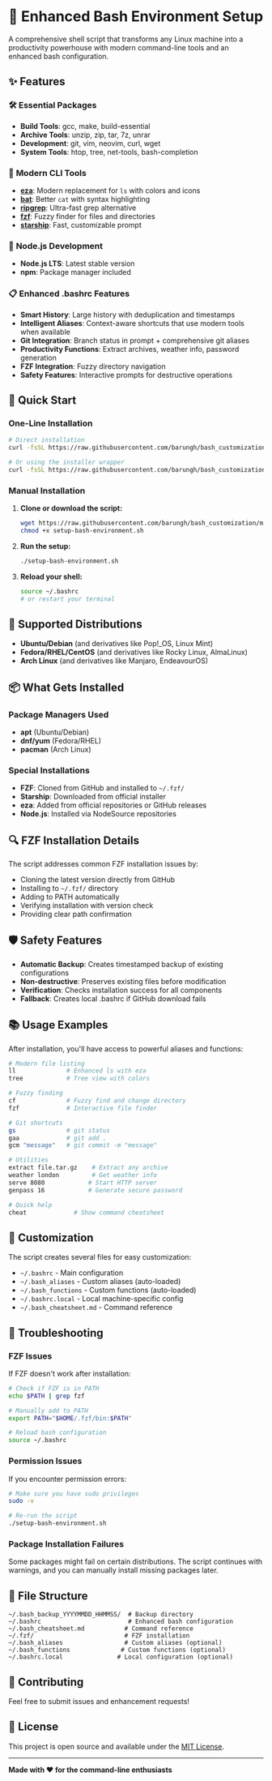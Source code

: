 # 🚀 Enhanced Bash Environment Setup

A comprehensive shell script that transforms any Linux machine into a productivity powerhouse with modern command-line tools and an enhanced bash configuration.

## ✨ Features

### 🛠️ **Essential Packages**
- **Build Tools**: gcc, make, build-essential
- **Archive Tools**: unzip, zip, tar, 7z, unrar
- **Development**: git, vim, neovim, curl, wget
- **System Tools**: htop, tree, net-tools, bash-completion

### 🎨 **Modern CLI Tools**
- **[eza](https://github.com/eza-community/eza)**: Modern replacement for `ls` with colors and icons
- **[bat](https://github.com/sharkdp/bat)**: Better `cat` with syntax highlighting
- **[ripgrep](https://github.com/BurntSushi/ripgrep)**: Ultra-fast grep alternative
- **[fzf](https://github.com/junegunn/fzf)**: Fuzzy finder for files and directories
- **[starship](https://starship.rs/)**: Fast, customizable prompt

### 🔧 **Node.js Development**
- **Node.js LTS**: Latest stable version
- **npm**: Package manager included

### 📋 **Enhanced .bashrc Features**
- **Smart History**: Large history with deduplication and timestamps
- **Intelligent Aliases**: Context-aware shortcuts that use modern tools when available
- **Git Integration**: Branch status in prompt + comprehensive git aliases
- **Productivity Functions**: Extract archives, weather info, password generation
- **FZF Integration**: Fuzzy directory navigation
- **Safety Features**: Interactive prompts for destructive operations

## 🚀 Quick Start

### One-Line Installation

```bash
# Direct installation
curl -fsSL https://raw.githubusercontent.com/barungh/bash_customization/main/setup-bash-environment.sh | bash

# Or using the installer wrapper
curl -fsSL https://raw.githubusercontent.com/barungh/bash_customization/main/install.sh | bash
```

### Manual Installation

1. **Clone or download the script:**
   ```bash
   wget https://raw.githubusercontent.com/barungh/bash_customization/main/setup-bash-environment.sh
   chmod +x setup-bash-environment.sh
   ```

2. **Run the setup:**
   ```bash
   ./setup-bash-environment.sh
   ```

3. **Reload your shell:**
   ```bash
   source ~/.bashrc
   # or restart your terminal
   ```

## 🐧 Supported Distributions

- **Ubuntu/Debian** (and derivatives like Pop!_OS, Linux Mint)
- **Fedora/RHEL/CentOS** (and derivatives like Rocky Linux, AlmaLinux)
- **Arch Linux** (and derivatives like Manjaro, EndeavourOS)

## 📦 What Gets Installed

### Package Managers Used
- **apt** (Ubuntu/Debian)
- **dnf/yum** (Fedora/RHEL)
- **pacman** (Arch Linux)

### Special Installations
- **FZF**: Cloned from GitHub and installed to `~/.fzf/`
- **Starship**: Downloaded from official installer
- **eza**: Added from official repositories or GitHub releases
- **Node.js**: Installed via NodeSource repositories

## 🔍 FZF Installation Details

The script addresses common FZF installation issues by:
- Cloning the latest version directly from GitHub
- Installing to `~/.fzf/` directory
- Adding to PATH automatically
- Verifying installation with version check
- Providing clear path confirmation

## 🛡️ Safety Features

- **Automatic Backup**: Creates timestamped backup of existing configurations
- **Non-destructive**: Preserves existing files before modification
- **Verification**: Checks installation success for all components
- **Fallback**: Creates local .bashrc if GitHub download fails

## 📚 Usage Examples

After installation, you'll have access to powerful aliases and functions:

```bash
# Modern file listing
ll              # Enhanced ls with eza
tree            # Tree view with colors

# Fuzzy finding
cf              # Fuzzy find and change directory
fzf             # Interactive file finder

# Git shortcuts
gs              # git status
gaa             # git add .
gcm "message"   # git commit -m "message"

# Utilities
extract file.tar.gz    # Extract any archive
weather london         # Get weather info
serve 8080            # Start HTTP server
genpass 16            # Generate secure password

# Quick help
cheat             # Show command cheatsheet
```

## 🔧 Customization

The script creates several files for easy customization:

- `~/.bashrc` - Main configuration
- `~/.bash_aliases` - Custom aliases (auto-loaded)
- `~/.bash_functions` - Custom functions (auto-loaded)
- `~/.bashrc.local` - Local machine-specific config
- `~/.bash_cheatsheet.md` - Command reference

## 🐛 Troubleshooting

### FZF Issues
If FZF doesn't work after installation:
```bash
# Check if FZF is in PATH
echo $PATH | grep fzf

# Manually add to PATH
export PATH="$HOME/.fzf/bin:$PATH"

# Reload bash configuration
source ~/.bashrc
```

### Permission Issues
If you encounter permission errors:
```bash
# Make sure you have sudo privileges
sudo -v

# Re-run the script
./setup-bash-environment.sh
```

### Package Installation Failures
Some packages might fail on certain distributions. The script continues with warnings, and you can manually install missing packages later.

## 📁 File Structure

```
~/.bash_backup_YYYYMMDD_HHMMSS/  # Backup directory
~/.bashrc                        # Enhanced bash configuration
~/.bash_cheatsheet.md           # Command reference
~/.fzf/                         # FZF installation
~/.bash_aliases                 # Custom aliases (optional)
~/.bash_functions              # Custom functions (optional)
~/.bashrc.local               # Local configuration (optional)
```

## 🤝 Contributing

Feel free to submit issues and enhancement requests!

## 📄 License

This project is open source and available under the [MIT License](LICENSE).

---

**Made with ❤️ for the command-line enthusiasts**
